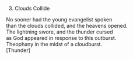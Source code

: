   
3. Clouds Collide  
  
No sooner had the young evangelist spoken  
than the clouds collided, and the heavens opened.  
The lightning swore, and the thunder cursed  
as God appeared in response to this outburst.  
Theophany in the midst of a cloudburst.  
[Thunder]  
  
